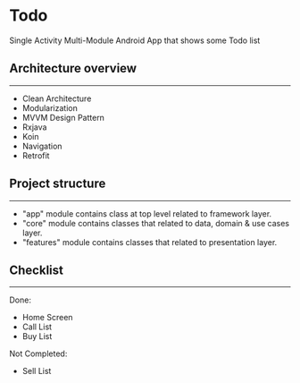# Todo

Single Activity Multi-Module Android App that shows some Todo list

## Architecture overview
---------------------
* Clean Architecture
* Modularization
* MVVM Design Pattern
* Rxjava
* Koin
* Navigation
* Retrofit

## Project structure
---------------------
* "app" module contains class at top level related to framework layer.
* "core" module contains classes that related to data, domain & use cases layer.
* "features" module contains classes that related to presentation layer.

## Checklist
---------------------
Done:
* Home Screen
* Call List
* Buy List

Not Completed:
* Sell List
